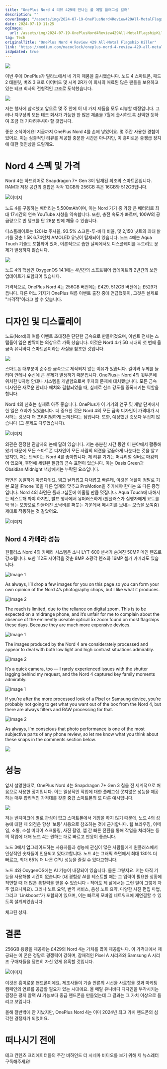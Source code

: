 ```yaml
---
title: "OnePlus Nord 4 리뷰 429에 만나는 풀 메탈 플래그십 킬러"
description: ""
coverImage: "/assets/img/2024-07-19-OnePlusNord4Review429All-MetalFlagshipKiller_0.png"
date: 2024-07-19 11:25
ogImage:
  url: /assets/img/2024-07-19-OnePlusNord4Review429All-MetalFlagshipKiller_0.png
tag: Tech
originalTitle: "OnePlus Nord 4 Review 429 All-Metal Flagship Killer"
link: "https://medium.com/macoclock/oneplus-nord-4-review-429-all-metal-flagship-killer-06c8158b84a0"
isUpdated: true
---
```


<img src="/assets/img/2024-07-19-OnePlusNord4Review429All-MetalFlagshipKiller_0.png" />

이번 주에 OnePlus가 밀라노에서 네 가지 제품을 출시했습니다. 노드 4 스마트폰, 패드 2 태블릿, 버즈 3 프로 이어버드 및 시계 2R가 이 회사의 매료된 많은 팬들을 보유하고 있는 테크 회사의 전형적인 고조로 도착했습니다.

<img src="/assets/img/2024-07-19-OnePlusNord4Review429All-MetalFlagshipKiller_1.png" />

저는 행사에 참석했고 앞으로 몇 주 안에 이 네 가지 제품을 모두 리뷰할 예정입니다. 그러나 지구상의 모든 테크 회사가 가능한 한 많은 제품을 7월에 출시하도록 선택한 듯하여 조금 더 기다려주셔야 할 것입니다.

<div class="content-ad"></div>

좋은 소식이에요! 지금까지 OnePlus Nord 4를 손에 넣었어요. 몇 주간 사용한 경험이 있어요. 이는 심층적인 리뷰를 제공할 충분한 시간은 아니지만, 이 흥미로운 중젱급 장치에 대한 첫인상을 드릴게요.

# Nord 4 스펙 및 가격

Nord 4는 하드웨어로 Snapdragon 7+ Gen 3이 탑재된 최초의 스마트폰입니다. RAM과 저장 공간의 결합은 각각 12GB와 256GB 혹은 16GB와 512GB입니다.

![이미지](/assets/img/2024-07-19-OnePlusNord4Review429All-MetalFlagshipKiller_2.png)

<div class="content-ad"></div>

노드 4를 구동하는 배터리는 5,500mAh이며, 이는 Nord 기기 중 가장 큰 배터리로 최대 17시간의 연속 YouTube 시청을 약속합니다. 또한, 충전 속도가 빠르며, 100W의 공급량으로 빈 탱크를 단 28분 만에 채울 수 있습니다.

디스플레이로는 120Hz 주사율, 93.5% 스크린-투-바디 비율, 및 2,150 닛트의 최대 밝기를 갖춘 1.5K 6.74인치 AMOLED 유닛이 탑재되어 있습니다. 노드 4에는 Aqua Touch 기술도 포함되어 있어, 이론적으로 습한 날씨에서도 디스플레이를 두드려도 문제가 발생하지 않습니다.

<img src="/assets/img/2024-07-19-OnePlusNord4Review429All-MetalFlagshipKiller_3.png" />

노드 4의 핵심인 OxygenOS 14.1에는 4년간의 소프트웨어 업데이트와 2년간의 보안 업데이트가 포함되어 있습니다.

<div class="content-ad"></div>

가격적으로, OnePlus Nord 4는 256GB 버전에는 £429, 512GB 버전에는 £529가 듭니다. 다른 어느 기자가 OnePlus 여름 이벤트 출장 중에 언급했듯이, 그것은 실제로 "파격적"이라고 할 수 있습니다.

# 디자인 및 디스플레이

노드(Nord)의 여름 이벤트 초대장은 단단한 금속으로 만들어졌으며, 이벤트 전체는 스탭들이 입은 반짝이는 의상으로 가득 찼습니다. 이것은 Nord 4가 5G 시대의 첫 번째 올 금속 유니바디 스마트폰이라는 사실을 참조한 것입니다.

<img src="/assets/img/2024-07-19-OnePlusNord4Review429All-MetalFlagshipKiller_4.png" />

<div class="content-ad"></div>

스마트폰 대부분이 순수한 금속으로 제작되지 않는 이유가 있습니다. 길이와 두께를 늘리며 안테나 수신에 큰 문제가 발생하기 때문입니다. OnePlus는 Nord 4의 윗부분에 위치한 U자형 안테나 시스템을 개발함으로써 후자의 문제에 대처했습니다. 모든 금속 디자인은 새로운 안테나 배치와 결합되었을 때, 실제로 신호 강도를 증폭시키는 역할을 합니다.

Nord 4의 신호는 실제로 아주 좋습니다. OnePlus가 이 기기의 연구 및 개발 단계에서 한 일은 효과가 있었습니다. 더 중요한 것은 Nord 4의 모든 금속 디자인이 가격대가 시사하는 것보다 더 프리미엄하게 느껴진다는 점입니다. 또한, 예상했던 것보다 무겁지 않습니다 (그 문제도 다루었습니다).

![이미지](/assets/img/2024-07-19-OnePlusNord4Review429All-MetalFlagshipKiller_5.png)

외관은 진정한 관찰자의 눈에 달려 있습니다. 저는 충분한 시간 동안 이 분야에서 활동해왔기 때문에 모든 스마트폰 디자인이 모든 사람의 의견을 깔끔하게 나눈다는 것을 알고 있지만, 저는 반짝이는 Nord 4를 좋아합니다. 제 리뷰 기기는 머큐리얼 실버로 마감되어 있으며, 후면에 세련된 질감의 금속 표면이 있습니다. 이는 Oasis Green과 Obsidian Midnight 색상에서는 누락된 요소입니다.

<div class="content-ad"></div>

화면은 동일하게 아름다워요. 밝고 날카롭고 다채롭고 빠른데, 이것은 애플이 정말로 기본 모델 iPhone 16을 다른 업계와 맞추고 ProMotion을 추가해야 한다는 또 다른 증명입니다. Nord 4의 화면은 플래그십폰에 어울릴 만큼 멋집니다. Aqua Touch에 대해서는 테스트해 봐야 하지만, 발표 행사에서 유머러스하게 (원플러스가 실행자에게 요트를 막 덮는 모양으로 만들어진 소낙비를 퍼붓는 가운데서 메시지를 보내는 모습을 보여줌) 제대로 작동하는 것 같았어요.

![이미지](/assets/img/2024-07-19-OnePlusNord4Review429All-MetalFlagshipKiller_6.png)

## Nord 4 카메라 성능

원플러스 Nord 4의 카메라 시스템은 소니 LYT-600 센서가 숨겨진 50MP 메인 렌즈로 강조됩니다. 또한 112도 시야각을 갖춘 8MP 초광각 렌즈와 16MP 셀카 카메라도 있습니다.

<div class="content-ad"></div>

![Image 1](/assets/img/2024-07-19-OnePlusNord4Review429All-MetalFlagshipKiller_7.png)

As always, I’ll drop a few images for you on this page so you can form your own opinion of the Nord 4’s photography chops, but I like what it produces.

![Image 2](/assets/img/2024-07-19-OnePlusNord4Review429All-MetalFlagshipKiller_8.png)

The reach is limited, due to the reliance on digital zoom. This is to be expected on a midrange phone, and it’s unfair for me to complain about the absence of the eminently useable optical 5x zoom found on most flagships these days. Because they are much more expensive devices.

<div class="content-ad"></div>

![Image 1](/assets/img/2024-07-19-OnePlusNord4Review429All-MetalFlagshipKiller_9.png)

The images produced by the Nord 4 are considerately processed and appear to deal with both low light and high contrast situations admirably.

![Image 2](/assets/img/2024-07-19-OnePlusNord4Review429All-MetalFlagshipKiller_10.png)

It’s a quick camera, too — I rarely experienced issues with the shutter lagging behind my request, and the Nord 4 captured key family moments admirably.

<div class="content-ad"></div>

![Image 1](/assets/img/2024-07-19-OnePlusNord4Review429All-MetalFlagshipKiller_11.png)

If you’re after the more processed look of a Pixel or Samsung device, you’re probably not going to get what you want out of the box from the Nord 4, but there are always filters and RAW processing for that.

![Image 2](/assets/img/2024-07-19-OnePlusNord4Review429All-MetalFlagshipKiller_12.png)

As always, I’m conscious that photo performance is one of the most subjective parts of any phone review, so let me know what you think about these snaps in the comments section below.

<div class="content-ad"></div>

<img src="/assets/img/2024-07-19-OnePlusNord4Review429All-MetalFlagshipKiller_13.png" />

# 성능

앞서 설명한대로, OnePlus Nord 4는 Snapdragon 7+ Gen 3 칩을 전 세계적으로 처음으로 사용한 장치입니다. 이는 일상적인 작업에 대한 플래그십 못지않은 성능을 제공하는 매우 합리적인 가격대를 갖춘 중급 스마트폰의 또 다른 예시입니다.

<img src="/assets/img/2024-07-19-OnePlusNord4Review429All-MetalFlagshipKiller_14.png" />

<div class="content-ad"></div>

저는 벤치마크에 별로 관심이 없고 스마트폰에서 게임을 하지 않기 때문에, 노드 4의 성능에 대한 제 의견은 항상 '보통' 사용으로 참조하는 것에 근거합니다. 웹 브라우징, 이메일, 소통, 소셜 미디어 스크롤링, 사진 촬영, 앱 간 빠른 전환을 통해 작업을 처리하는 등의 작업에 대해 노드 4는 원하는 대로 빠르고 반응이 좋습니다.

노드 3에서 업그레이드하는 사용자들과 성능에 관심이 많은 사람들에게 원플러스에서 인상적인 숫자들이 인용되고 있다고합니다. 노드 4는 그래픽 측면에서 최대 130% 더 빠르고, 최대 65% 더 나은 CPU 성능을 즐길 수 있다고합니다.

노드 4와 OxygenOS에는 AI 기능이 내장되어 있습니다. 물론 그렇지요. 저는 아직 기능을 사용해볼 시간이 없습니다 (내 경험상 AI를 테스트할 때는 그 입력이 필요한 상황에 직면할 때 더 많은 통찰력을 얻을 수 있습니다 - 적어도 제 삶에서는 그런 일이 그렇게 자주 없으니까요). 그러나 노트 요약, 번역 서비스, 음성 노트 요약, 다양한 사진 편집 마법, 그리고 'Linkboost'가 포함되어 있으며, 이는 빠르게 모바일 네트워크에 재연결할 수 있도록 설계되었습니다.

<div class="content-ad"></div>

체크된 상자.

# 결론

256GB 용량을 제공하는 £429의 Nord 4는 가치를 많이 제공합니다. 이 가격대에서 제공되는 이 폰은 정말로 경쟁력이 강하며, 잠재적인 Pixel A 시리즈와 Samsung A 시리즈 구매자들을 당연히 자신 있게 유혹할 것입니다.

![이미지](/assets/img/2024-07-19-OnePlusNord4Review429All-MetalFlagshipKiller_16.png)

<div class="content-ad"></div>

이것은 흥미로운 핸드폰이에요. 제조사들이 기술 언론의 시선을 사로잡을 것과 마케팅 캠페인의 연료를 공급할 필요가 있는 시대에요. 올 메탈 유니바디 디자인을 부각시키는 결정은 평지 알팩 AI 기능보다 중급 핸드폰을 만들었는데 그 결과는 그 가치 이상으로 들리고 보입니다.

올해 절반밖에 안 지났지만, OnePlus Nord 4는 이미 2024년 최고 가치 핸드폰의 심각한 경쟁자가 되었어요.

# 떠나시기 전에

테크 컨텐츠 크리에이터들의 주간 비하인드 더 시네마 비디오를 보기 위해 제 뉴스레터 구독해주세요!
